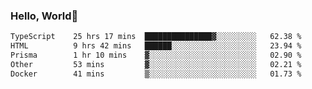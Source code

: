 
### Hello, World🐤

<!--START_SECTION:waka-->

```txt
TypeScript    25 hrs 17 mins  ███████████████▓░░░░░░░░░   62.38 %
HTML          9 hrs 42 mins   ██████░░░░░░░░░░░░░░░░░░░   23.94 %
Prisma        1 hr 10 mins    ▓░░░░░░░░░░░░░░░░░░░░░░░░   02.90 %
Other         53 mins         ▓░░░░░░░░░░░░░░░░░░░░░░░░   02.21 %
Docker        41 mins         ▒░░░░░░░░░░░░░░░░░░░░░░░░   01.73 %
```

<!--END_SECTION:waka-->
